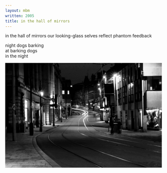 ```yaml
---
layout: mbm
written: 2005
title: in the hall of mirrors
---
```


<div class="poem">
in the hall of mirrors  
our looking-glass selves  
reflect phantom feedback  
 
night dogs barking  
at barking dogs  
in the night
</div>

!["night city"](/assets/images/bucket/city-night.jpg "night city")
